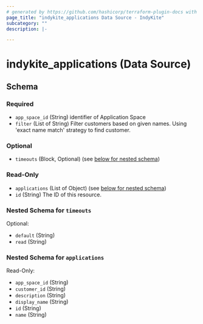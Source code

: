 ```yaml
---
# generated by https://github.com/hashicorp/terraform-plugin-docs with custom templates
page_title: "indykite_applications Data Source - IndyKite"
subcategory: ""
description: |-

---
```


# indykite_applications (Data Source)





<!-- schema generated by tfplugindocs -->
## Schema

### Required

- `app_space_id` (String) identifier of Application Space
- `filter` (List of String) Filter customers based on given names. Using 'exact name match' strategy to find customer.

### Optional

- `timeouts` (Block, Optional) (see [below for nested schema](#nestedblock--timeouts))

### Read-Only

- `applications` (List of Object) (see [below for nested schema](#nestedatt--applications))
- `id` (String) The ID of this resource.

<a id="nestedblock--timeouts"></a>
### Nested Schema for `timeouts`

Optional:

- `default` (String)
- `read` (String)


<a id="nestedatt--applications"></a>
### Nested Schema for `applications`

Read-Only:

- `app_space_id` (String)
- `customer_id` (String)
- `description` (String)
- `display_name` (String)
- `id` (String)
- `name` (String)
